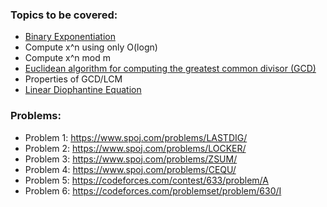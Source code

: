 ### Topics to be covered:
- [Binary Exponentiation](https://cp-algorithms.com/algebra/binary-exp.html#toc-tgt-6)
- Compute x^n using only O(logn) 
- Compute x^n mod m
- [Euclidean algorithm for computing the greatest common divisor (GCD)](https://cp-algorithms.com/algebra/euclid-algorithm.html)
- Properties of GCD/LCM
- [Linear Diophantine Equation](https://cp-algorithms.com/algebra/linear-diophantine-equation.html)

### Problems:
- Problem 1: https://www.spoj.com/problems/LASTDIG/
- Problem 2: https://www.spoj.com/problems/LOCKER/
- Problem 3: https://www.spoj.com/problems/ZSUM/
- Problem 4: https://www.spoj.com/problems/CEQU/
- Problem 5: https://codeforces.com/contest/633/problem/A
- Problem 6: https://codeforces.com/problemset/problem/630/I
